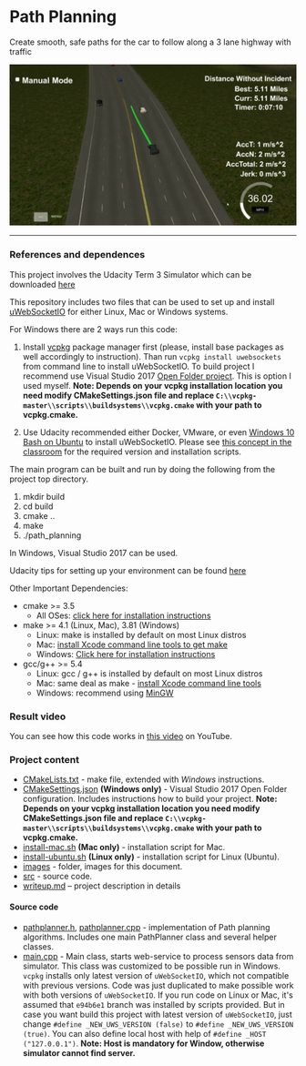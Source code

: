 # Path Planning
Create smooth, safe paths for the car to follow along a 3 lane highway with traffic

![Path Planning](./images/main.jpg)

---

### References and dependences

This project involves the Udacity Term 3 Simulator which can be downloaded [here](https://github.com/udacity/self-driving-car-sim/releases/tag/T3_v1.2)

This repository includes two files that can be used to set up and install [uWebSocketIO](https://github.com/uWebSockets/uWebSockets) for either Linux, Mac or Windows systems.

For Windows there are 2 ways run this code:
1. Install [vcpkg](ttps://github.com/Microsoft/vcpkg) package manager first (please, install base packages as well accordingly to instruction). Than run
`vcpkg install uwebsockets` from command line to install uWebSocketIO. To build project I recommend use Visual Studio 2017 [Open Folder project](https://docs.microsoft.com/en-us/cpp/ide/non-msbuild-projects). This is option I used myself. **Note: Depends on your vcpkg installation location you need modify CMakeSettings.json file and replace `C:\\vcpkg-master\\scripts\\buildsystems\\vcpkg.cmake` with your path to vcpkg.cmake.**

2. Use Udacity recommended either Docker, VMware, or even [Windows 10 Bash on Ubuntu](https://www.howtogeek.com/249966/how-to-install-and-use-the-linux-bash-shell-on-windows-10/) to install uWebSocketIO. Please see [this concept in the classroom](https://classroom.udacity.com/nanodegrees/nd013/parts/40f38239-66b6-46ec-ae68-03afd8a601c8/modules/0949fca6-b379-42af-a919-ee50aa304e6a/lessons/f758c44c-5e40-4e01-93b5-1a82aa4e044f/concepts/16cf4a78-4fc7-49e1-8621-3450ca938b77) for the required version and installation scripts.

The main program can be built and run by doing the following from the project top directory.

1. mkdir build
2. cd build
3. cmake ..
4. make
5. ./path_planning

In Windows, Visual Studio 2017 can be used.

Udacity tips for setting up your environment can be found [here](https://classroom.udacity.com/nanodegrees/nd013/parts/40f38239-66b6-46ec-ae68-03afd8a601c8/modules/0949fca6-b379-42af-a919-ee50aa304e6a/lessons/f758c44c-5e40-4e01-93b5-1a82aa4e044f/concepts/23d376c7-0195-4276-bdf0-e02f1f3c665d)

Other Important Dependencies:

* cmake >= 3.5
  * All OSes: [click here for installation instructions](https://cmake.org/install/)
* make >= 4.1 (Linux, Mac), 3.81 (Windows)
  * Linux: make is installed by default on most Linux distros
  * Mac: [install Xcode command line tools to get make](https://developer.apple.com/xcode/features/)
  * Windows: [Click here for installation instructions](http://gnuwin32.sourceforge.net/packages/make.htm)
* gcc/g++ >= 5.4
  * Linux: gcc / g++ is installed by default on most Linux distros
  * Mac: same deal as make - [install Xcode command line tools](https://developer.apple.com/xcode/features/)
  * Windows: recommend using [MinGW](http://www.mingw.org/)

### Result video
You can see how this code works in [this video](https://youtu.be/-fzFz8-E12I) on YouTube.

### Project content
* [CMakeLists.txt](./CMakeLists.txt) - make file, extended with *Windows* instructions.
* [CMakeSettings.json](./CMakeSettings.json) **(Windows only)** - Visual Studio 2017 Open Folder configuration. Includes instructions how to build your project. **Note: Depends on your vcpkg installation location you need modify CMakeSettings.json file and replace `C:\\vcpkg-master\\scripts\\buildsystems\\vcpkg.cmake` with your path to vcpkg.cmake.**
* [install-mac.sh](./install-mac.sh) **(Mac only)** - installation script for Mac.
* [install-ubuntu.sh](./install-ubuntu.sh) **(Linux only)** - installation script for Linux (Ubuntu).
* [images](./images) - folder, images for this document.
* [src](./src) - source code.
* [writeup.md](./writeup.md) – project description in details

#### Source code

* [pathplanner.h](./src/pathplanner.h), [pathplanner.cpp](./src/pathplanner.cpp) - implementation of Path planning algorithms. Includes one main PathPlanner class and several helper classes.
* [main.cpp](./src/main.cpp) - Main class, starts web-service to process sensors data from simulator. This class was customized to be possible run in Windows. `vcpkg` installs only latest version of `uWebSocketIO`, which not compatible with previous versions. Code was just duplicated to make possible work with both versions of `uWebSocketIO`. If you run code on Linux or Mac, it's assumed that `e94b6e1` branch was installed by scripts provided. But in case you want build this project with latest version of `uWebSocketIO`, just change `#define _NEW_UWS_VERSION (false)` to `#define _NEW_UWS_VERSION (true)`. You can also define local host with help of `#define _HOST ("127.0.0.1")`. **Note: Host is mandatory for Window, otherwise simulator cannot find server.**
